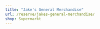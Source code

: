 ```yaml
---
title: "Jake's General Merchandise"
url: /reserve/jakes-general-merchandise/
shop: Supermarkt
---
```

